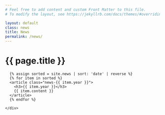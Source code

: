 ```yaml
---
# Feel free to add content and custom Front Matter to this file.
# To modify the layout, see https://jekyllrb.com/docs/themes/#overriding-theme-defaults

layout: default
class: news
title: News
permalink: /news/
---
```


<div class="container">
  <div class="row lead-row">
    <div class="col-xs-11 col-md-12 col-lg-12 lead-div">
      <h1 class="page-title">{{ page.title }}</h1>

      {% assign sorted = site.news | sort: 'date' | reverse %}
      {% for item in sorted %}
      <article class="news-{{ item.year }}">
        <h3>{{ item.year }}</h3>
        {{ item.content }}
      </article>
      {% endfor %}

    </div>
  </div>

</div>
